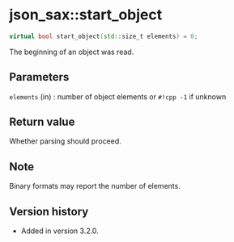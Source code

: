 # json_sax::start_object

```cpp
virtual bool start_object(std::size_t elements) = 0;
```

The beginning of an object was read.

## Parameters

`elements` (in)
:   number of object elements or `#!cpp -1` if unknown

## Return value

Whether parsing should proceed.

## Note

Binary formats may report the number of elements.

## Version history

- Added in version 3.2.0.
